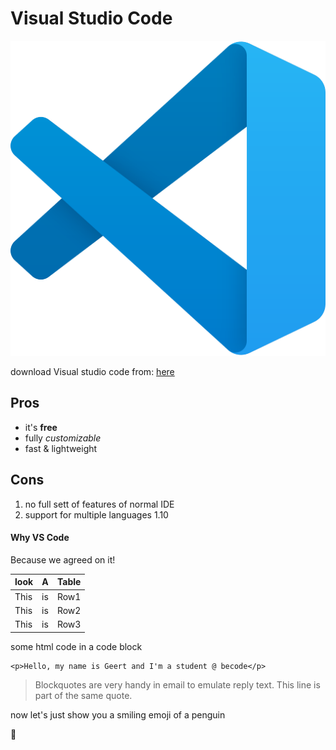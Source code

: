 <h1>Visual Studio Code</h1>

![]( vs_code_image.svg)


download Visual studio code from:
[here](https://code.visualstudio.com/download)

## Pros

 - it's <strong>free</strong>
 - fully <em>customizable</em>
 - fast & lightweight
 
## Cons

1. no full sett of features of normal IDE
1. support for multiple languages
1.10

<h4>Why VS Code</h4>
Because we agreed on it!

</br>
 
 | look       | A             | Table  |
 | ------------- |:-------------:| -----:|
 This    | is| Row1 |
 This      | is| Row2|
 This      | is| Row3 |
 
some  html code in a code block

```
<p>Hello, my name is Geert and I'm a student @ becode</p>
```
 > Blockquotes are very handy in email to emulate reply text.
 > This line is part of the same quote.
 

 now let's just show you a smiling emoji of a penguin
 
  :penguin:
